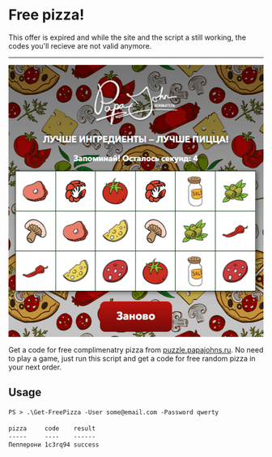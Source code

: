 # Free pizza!

This offer is expired and while the site and the script a still working, the codes you'll recieve are not valid anymore.

---

<p align="center">
  <img width="527" height="537" src="https://raw.githubusercontent.com/beatcracker/papa-johns/master/assets/ppj.png">
</p>

Get a code for free complimenatry pizza from [puzzle.papajohns.ru](http://puzzle.papajohns.ru).
No need to play a game, just run this script and get a code for free random pizza in your next order.

## Usage

```posh
PS > .\Get-FreePizza -User some@email.com -Password qwerty

pizza     code    result
-----     ----    ------
Пепперони 1c3rq94 success
```